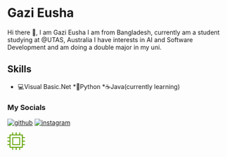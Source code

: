 # Gazi Eusha 
Hi there 👋, I am Gazi Eusha
I am from Bangladesh, currently am a student studying at @UTAS, Australia
I have interests in AI and Software Development and am doing a double major in my uni.

## Skills
* 💻Visual Basic.Net
 *🐍Python
 *☕Java(currently learning)

### My Socials

[<img src='https://cdn.jsdelivr.net/npm/simple-icons@3.0.1/icons/github.svg' alt='github' height='40'>](https://github.com/Eusha425)  [<img src='https://cdn.jsdelivr.net/npm/simple-icons@3.0.1/icons/instagram.svg' alt='instagram' height='40'>](https://www.instagram.com/gazieusha/)  

<a href='https://docs.github.com/en/developers'><img src='https://raw.githubusercontent.com/acervenky/animated-github-badges/master/assets/devbadge.gif' width='40' height='40'></a> 

